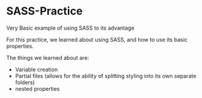 # SASS-Practice
Very Basic example of using SASS to its advantage

For this practice, we learned about using SASS, and how to use its basic properties.

The things we learned about are:
- Variable creation
- Partial files (allows for the ability of splitting styling into its own separate folders)
- nested properties
